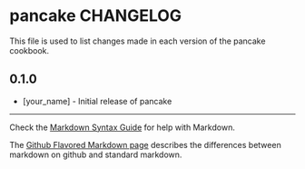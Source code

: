 # pancake CHANGELOG

This file is used to list changes made in each version of the pancake cookbook.

## 0.1.0
- [your_name] - Initial release of pancake

- - -
Check the [Markdown Syntax Guide](http://daringfireball.net/projects/markdown/syntax) for help with Markdown.

The [Github Flavored Markdown page](http://github.github.com/github-flavored-markdown/) describes the differences between markdown on github and standard markdown.
